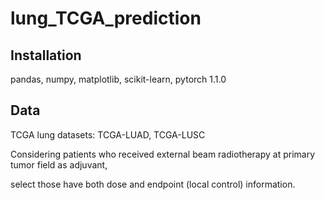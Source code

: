 # lung_TCGA_prediction
## Installation 
pandas, numpy, matplotlib, scikit-learn, pytorch 1.1.0
## Data
TCGA lung datasets: TCGA-LUAD, TCGA-LUSC

Considering patients who received external beam radiotherapy at primary tumor field as adjuvant,

select those have both dose and endpoint (local control) information.
